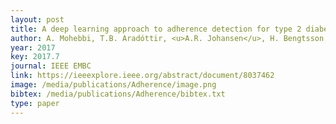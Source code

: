 ```yaml
--- 
layout: post
title: A deep learning approach to adherence detection for type 2 diabetics
author: A. Mohebbi, T.B. Aradóttir, <u>A.R. Johansen</u>, H. Bengtsson, M. Fraccaro, and M. Mørup
year: 2017
key: 2017.7
journal: IEEE EMBC
link: https://ieeexplore.ieee.org/abstract/document/8037462 
image: /media/publications/Adherence/image.png
bibtex: /media/publications/Adherence/bibtex.txt
type: paper
---
```

